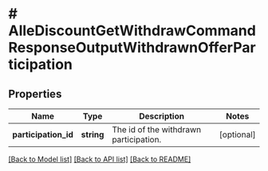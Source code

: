 # # AlleDiscountGetWithdrawCommandResponseOutputWithdrawnOfferParticipation

## Properties

Name | Type | Description | Notes
------------ | ------------- | ------------- | -------------
**participation_id** | **string** | The id of the withdrawn participation. | [optional]

[[Back to Model list]](../../README.md#models) [[Back to API list]](../../README.md#endpoints) [[Back to README]](../../README.md)
